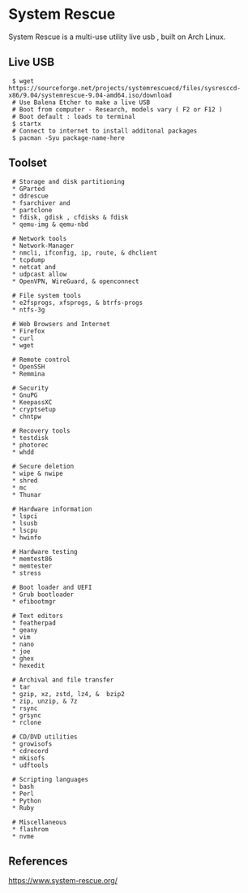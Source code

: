 System Rescue
=====

System Rescue is a multi-use utility live usb , built on Arch Linux.  

Live USB
---------

     $ wget https://sourceforge.net/projects/systemrescuecd/files/sysresccd-x86/9.04/systemrescue-9.04-amd64.iso/download
     # Use Balena Etcher to make a live USB
     # Boot from computer - Research, models vary ( F2 or F12 ) 
     # Boot default : loads to terminal 
     $ startx
     # Connect to internet to install additonal packages
     $ pacman -Syu package-name-here

Toolset
-------

     # Storage and disk partitioning
     * GParted
     * ddrescue 
     * fsarchiver and 
     * partclone 
     * fdisk, gdisk , cfdisks & fdisk
     * qemu-img & qemu-nbd 

     # Network tools
     * Network-Manager 
     * nmcli, ifconfig, ip, route, & dhclient
     * tcpdump
     * netcat and 
     * udpcast allow 
     * OpenVPN, WireGuard, & openconnect

     # File system tools
     * e2fsprogs, xfsprogs, & btrfs-progs
     * ntfs-3g 

     # Web Browsers and Internet
     * Firefox
     * curl 
     * wget 

     # Remote control
     * OpenSSH 
     * Remmina

     # Security
     * GnuPG
     * KeepassXC 
     * cryptsetup 
     * chntpw 

     # Recovery tools
     * testdisk 
     * photorec
     * whdd

     # Secure deletion
     * wipe & nwipe
     * shred 
     * mc
     * Thunar

     # Hardware information
     * lspci 
     * lsusb 
     * lscpu
     * hwinfo 

     # Hardware testing
     * memtest86 
     * memtester 
     * stress 

     # Boot loader and UEFI
     * Grub bootloader 
     * efibootmgr

     # Text editors
     * featherpad 
     * geany
     * vim 
     * nano 
     * joe 
     * ghex 
     * hexedit

     # Archival and file transfer
     * tar 
     * gzip, xz, zstd, lz4, &  bzip2
     * zip, unzip, & 7z 
     * rsync  
     * grsync 
     * rclone 

     # CD/DVD utilities
     * growisofs
     * cdrecord 
     * mkisofs 
     * udftools 

     # Scripting languages
     * bash 
     * Perl
     * Python 
     * Ruby 

     # Miscellaneous
     * flashrom 
     * nvme 

References
----------

https://www.system-rescue.org/


     